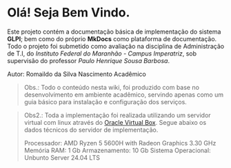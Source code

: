 # Olá! Seja Bem Vindo.
Este projeto contém a documentação básica de implementação do sistema **GLPI**; bem como do próprio **MkDocs** como plataforma de documentação. Todo o projeto foi submetido como avaliação na disciplina de Administração de T.I, do *Instituto Federal do Maranhão - Campus Imperatriz*, sob supervisão do professor *Paulo Henrique Sousa Barbosa*.


Autor: Romaildo da Silva Nascimento
Acadêmico  

> Obs.: Todo o conteúdo nesta wiki, foi produzido com base no desenvolvimento em ambiente acadêmico, servindo apenas como um guia básico para instalação e configuração dos serviços.

> Obs2.: Toda a implementação foi realizada utilizando um servidor virtual com linux através do [Oracle Virtual Box](https://www.virtualbox.org/). Segue abaixo os dados técnicos do servidor de implementação.
> 
> Processador: AMD Ryzen 5 5600H with Radeon Graphics 3.30 GHz
> Memória RAM: 1 Gb
> Armazenamento: 10 Gb
> Sistema Operacional: Unbunto Server 24.04 LTS

[Getting Started]: ../about.md
